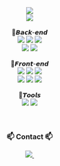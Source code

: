 <div align="center">
  <img src="https://capsule-render.vercel.app/api?type=Venom&color=auto&height=120&section=header&text=🌐WEB%20ᴅᴇᴠᴇʟᴏᴘᴇʀ&fontSize=45" />
</div>

<div align="center">
  <img src="https://capsule-render.vercel.app/api?type=soft&color=auto&height=55&section=header&text=💻Tech%20Stack&fontSize=25" />
<div/>
  <br/>
<div align="center">
  📗𝘽𝙖𝙘𝙠-𝙚𝙣𝙙
  <br/>
  <img src="https://img.shields.io/badge/Node.js-339933?style=flat-square&amp;logo=Node.js&amp;logoColor=white">
  <img src="https://img.shields.io/badge/JAVA-007396?style=flat-square&amp;logo=JAVA&amp;logoColor=white"> 
  <img src="https://img.shields.io/badge/Spring-6DB33F?style=flat-square&amp;logo=Spring&amp;logoColor=white"><br/>
  <img src="https://img.shields.io/badge/Mysql-4479A1?style=flat-square&amp;logo=Mysql&amp;logoColor=white"> 
  <img src="https://img.shields.io/badge/Firebase-FFCA28?style=flat-square&amp;logo=Firebase&amp;logoColor=white">
  <br/><br/>
  📘𝙁𝙧𝙤𝙣𝙩-𝙚𝙣𝙙
  <br/>
  <img src="https://img.shields.io/badge/next.js-000000?style=flat-square&amp;logo=next.js&amp;logoColor=white">
  <img src="https://img.shields.io/badge/Javascript-F7DF1E?style=flat-square&amp;logo=Javascript&amp;logoColor=white"> 
  <img src="https://img.shields.io/badge/Typescript-1E8CBE?style=flat-square&amp;logo=Typescript&amp;logoColor=white"><br/>
  <img src="https://img.shields.io/badge/React-61DAFB?style=flat-square&amp;logo=React&amp;logoColor=white"> 
  <img src="https://img.shields.io/badge/HTML5-E34F26?style=flat-square&amp;logo=HTML5&amp;logoColor=white"> 
  <img src="https://img.shields.io/badge/CSS3-1572B6?style=flat-square&amp;logo=CSS3&amp;logoColor=white"> 
  <br/><br/>
  📙𝙏𝙤𝙤𝙡𝙨
  <br/>
  <img src="https://img.shields.io/badge/Git-F05032?style=flat-square&amp;logo=Git&amp;logoColor=white">
  <img src="https://img.shields.io/badge/Github-181717?style=flat-square&amp;logo=Github&amp;logoColor=white">
</div>
<br/><br/>
<h3 align="center">📫 Contact 📫</h3>
<div align="center">
  <a href="mailto:lhg961006@gmail.com">
    <img
      src="https://img.shields.io/badge/lhg961006@gmail.com-skyblue?style=for-the-badge&logo=gmail&logoColor=white"/>&nbsp
  </a>
</div>



<!--
**lhg1006/lhg1006** is a ✨ _special_ ✨ repository because its `README.md` (this file) appears on your GitHub profile.

Here are some ideas to get you started:

- 🔭 I’m currently working on ...
- 🌱 I’m currently learning ...
- 👯 I’m looking to collaborate on ...
- 🤔 I’m looking for help with ...
- 💬 Ask me about ...
- 📫 How to reach me: ...
- 😄 Pronouns: ...
- ⚡ Fun fact: ...
-->
